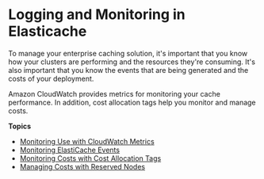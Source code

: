 # Logging and Monitoring in Elasticache<a name="MonitoringECMetrics"></a>

To manage your enterprise caching solution, it's important that you know how your clusters are performing and the resources they're consuming\. It's also important that you know the events that are being generated and the costs of your deployment\. 

Amazon CloudWatch provides metrics for monitoring your cache performance\. In addition, cost allocation tags help you monitor and manage costs\.

**Topics**
+ [Monitoring Use with CloudWatch Metrics](CacheMetrics.md)
+ [Monitoring ElastiCache Events](ECEvents.md)
+ [Monitoring Costs with Cost Allocation Tags](Tagging.md)
+ [Managing Costs with Reserved Nodes](reserved-nodes.md)